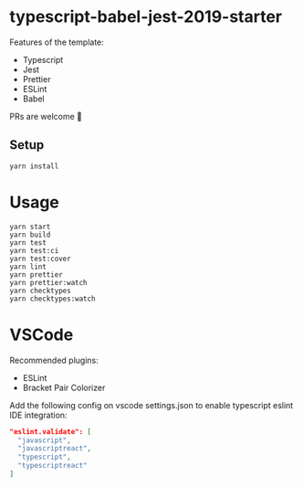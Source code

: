 # typescript-babel-jest-2019-starter

Features of the template:
- Typescript
- Jest
- Prettier
- ESLint
- Babel

PRs are welcome 🙂

## Setup

```shell
yarn install
```

# Usage

```shell
yarn start
yarn build
yarn test
yarn test:ci
yarn test:cover
yarn lint
yarn prettier
yarn prettier:watch
yarn checktypes
yarn checktypes:watch
```

# VSCode

Recommended plugins:

- ESLint
- Bracket Pair Colorizer

Add the following config on vscode settings.json to enable typescript eslint IDE integration:

```json
"eslint.validate": [
  "javascript",
  "javascriptreact",
  "typescript",
  "typescriptreact"
]
```
